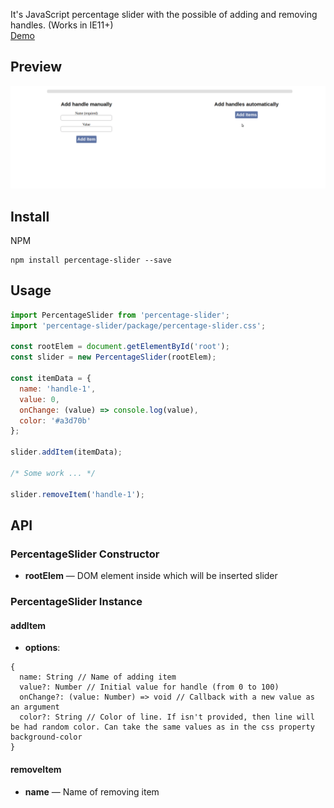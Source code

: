 It's JavaScript percentage slider with the possible of adding and removing handles. (Works in IE11+)<br>
[Demo](https://zarwlar.github.io/percentage-slider/)

Preview
-------------
![](./preview.gif)

Install
-------------

NPM
```
npm install percentage-slider --save
```

Usage
-------------

```javascript
import PercentageSlider from 'percentage-slider';
import 'percentage-slider/package/percentage-slider.css';

const rootElem = document.getElementById('root');
const slider = new PercentageSlider(rootElem);

const itemData = {
  name: 'handle-1',
  value: 0,
  onChange: (value) => console.log(value),
  color: '#a3d70b'
};

slider.addItem(itemData);

/* Some work ... */

slider.removeItem('handle-1');
```

API
-------------
### PercentageSlider Constructor
- **rootElem** — DOM element inside which will be inserted slider
### PercentageSlider Instance
#### addItem
- **options**:
```
{
  name: String // Name of adding item
  value?: Number // Initial value for handle (from 0 to 100)
  onChange?: (value: Number) => void // Callback with a new value as an argument
  color?: String // Color of line. If isn't provided, then line will be had random color. Can take the same values as in the css property background-color
}
```

#### removeItem
- **name** — Name of removing item
